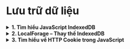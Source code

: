 # Lưu trữ dữ liệu
<details>
<summary><strong>1. Tìm hiểu JavaScript IndexedDB</strong></summary>

### 1. IndexedDB là gì?

* **IndexedDB** là một **API cấp thấp** dùng để lưu trữ dữ liệu **phía client (trình duyệt)**.
* Có thể lưu **dữ liệu có cấu trúc phức tạp**, bao gồm **file**, **blob**, **object**.
* Lưu trữ dữ liệu theo **key-value**, key có thể là thuộc tính của object, value có thể là object phức tạp.
* Là **cơ sở dữ liệu NoSQL**, không phải cơ sở dữ liệu quan hệ (không có bảng, dòng, cột).

---

### 2. Tại sao nên dùng IndexedDB?

| Điểm nổi bật | IndexedDB                         | LocalStorage   |
| ------------ | --------------------------------- | -------------- |
| Dung lượng   | \~50MB (có thể tăng khi yêu cầu)  | \~5MB          |
| Bất đồng bộ  | ✔ (asynchronous)                  | ❌ (đồng bộ)    |
| Web Worker   | Hỗ trợ                            | Không hỗ trợ   |
| Tìm kiếm     | Dựa trên **index** giúp tìm nhanh | Không có index |

**Ưu điểm:**

* **Bất đồng bộ**, tránh block DOM → trình duyệt mượt hơn.
* **Dung lượng lớn**, có thể lưu trữ dữ liệu nhiều hơn LocalStorage.
* **Index** giúp tìm kiếm nhanh.

---

### 3. Khái niệm cơ bản trong IndexedDB

#### Database

* Là **kho chứa thông tin**, gồm 1 hoặc nhiều **object store**.
* **Tên (name)**: xác định database trên mỗi origin.
* **Version**: phiên bản hiện tại của database, mặc định là `1`.

  * Khi nâng cấp database, tăng `version` → event `upgradeneeded` được gọi.

#### Object Store

* Nơi lưu trữ **các bản ghi** (records) dưới dạng **key-value**.
* Mỗi database có thể có nhiều object store.
* Tên của object store phải **khác nhau** trong cùng database.

#### Transaction

* Mọi thao tác (đọc, ghi, sửa, xóa) **phải diễn ra trong transaction**.
* Transaction gồm:

  * **Data-access**: truy cập dữ liệu
  * **Data-modification**: chỉnh sửa dữ liệu
* Transaction có 2 chế độ:

  * `readonly`
  * `readwrite`

#### Request

* Là tiến trình thực hiện **đọc/ghi dữ liệu**.
* Có sự kiện `onsuccess` và `onerror` để biết tiến trình thành công hay thất bại.

#### Index

* Dùng để **tìm kiếm nhanh** các bản ghi trong object store.
* Có thể tạo nhiều index cho cùng một object store.

#### Key Path

* Xác định **thuộc tính nào của object** được dùng làm key.
* Hợp lệ: string, mảng string, các định danh JS, không có khoảng trắng.

---

### 4. Kiểm tra trình duyệt hỗ trợ IndexedDB

```js
window.indexedDB =
  window.indexedDB ||
  window.mozIndexedDB ||
  window.webkitIndexedDB ||
  window.msIndexedDB;

window.IDBTransaction =
  window.IDBTransaction ||
  window.webkitIDBTransaction ||
  window.msIDBTransaction;

window.IDBKeyRange =
  window.IDBKeyRange || window.webkitIDBKeyRange || window.msIDBKeyRange;

if (!window.indexedDB) {
  window.alert("Your browser doesn't support a stable version of IndexedDB.");
}
```

---

### 5. Mở (Open) Database

```js
// Mở database version mặc định
var request = indexedDB.open("MyDatabase");

// Mở database với version cụ thể
var request = indexedDB.open("MyDatabase", 2);

request.onsuccess = function(event) {
  console.log("Database opened successfully");
};

request.onerror = function(event) {
  console.log("Error opening database", event);
};

request.onupgradeneeded = function(event) {
  var db = event.target.result;
  // Tạo object store khi nâng cấp version
  var store = db.createObjectStore("Users", { keyPath: "id" });
};
```

---

### 6. Thêm một bản ghi vào Object Store

```js
function addUser(db, user) {
  var transaction = db.transaction(["Users"], "readwrite");
  var store = transaction.objectStore("Users");
  var request = store.add(user);

  request.onsuccess = function() {
    console.log("User added successfully");
  };

  request.onerror = function(event) {
    console.log("Add user error", event);
  };
}

// Ví dụ user:
addUser(db, { id: 1, name: "John", email: "john@example.com" });
```

---

### 7. Lấy một bản ghi theo key

```js
function getUser(db, id) {
  var transaction = db.transaction(["Users"], "readonly");
  var store = transaction.objectStore("Users");
  var request = store.get(id);

  request.onsuccess = function(event) {
    console.log("User found:", request.result);
  };

  request.onerror = function(event) {
    console.log("Get user error", event);
  };
}

getUser(db, 1);
```

---

### 8. Xóa một bản ghi theo key

```js
function deleteUser(db, id) {
  var transaction = db.transaction(["Users"], "readwrite");
  var store = transaction.objectStore("Users");
  var request = store.delete(id);

  request.onsuccess = function(event) {
    console.log("User deleted successfully");
  };

  request.onerror = function(event) {
    console.log("Delete user error", event);
  };
}

deleteUser(db, 1);
```

---

### 9. Quét toàn bộ dữ liệu Object Store

```js
function readAllUsers(db) {
  var transaction = db.transaction(["Users"], "readonly");
  var store = transaction.objectStore("Users");

  store.openCursor().onsuccess = function(event) {
    var cursor = event.target.result;
    if (cursor) {
      console.log(cursor.key, cursor.value);
      cursor.continue();
    } else {
      console.log("No more entries!");
    }
  };
}

readAllUsers(db);
```

---

### 10. Kết luận

* IndexedDB **lưu trữ dữ liệu phức tạp**, dung lượng lớn và bất đồng bộ.
* Cần hiểu các **khái niệm**: Database, Object Store, Transaction, Request, Index, Key Path.
* Sử dụng IndexedDB giúp **tăng hiệu năng**, tránh block DOM so với LocalStorage.
* Có thể áp dụng **Promise hoặc async/await** để viết code dễ đọc hơn.

**Tham khảo:**

* [MDN IndexedDB](https://developer.mozilla.org/en-US/docs/Web/API/IndexedDB_API)
* [Using IndexedDB](https://developer.mozilla.org/en-US/docs/Web/API/IndexedDB_API/Using_IndexedDB)
* [IndexedDB concepts](https://developer.mozilla.org/en-US/docs/Web/API/IndexedDB_API/Basic_concepts)

</details>
<details>
<summary><strong>2. LocalForage – Thay thế IndexedDB</strong></summary>

### 1. LocalForage là gì?

* **LocalForage** là một **thư viện JavaScript mã nguồn mở**, giúp tương tác với **database trên trình duyệt** trở nên dễ dàng hơn.
* Nó **giúp sử dụng IndexedDB đơn giản hơn**, hỗ trợ **Promise**, API gần giống `localStorage`.
* Nếu trình duyệt **không hỗ trợ IndexedDB**, localForage sẽ tự động dùng **WebSQL** hoặc **localStorage**.

**Ưu điểm:**

* Giao diện API giống `localStorage`: `setItem()`, `getItem()`, `removeItem()`, `clear()`.
* Hỗ trợ **ES6 Promise**.
* Hỗ trợ **IndexedDB, WebSQL, localStorage**.
* Hỗ trợ nhiều trình duyệt: Chrome, Firefox, IE, Safari, Safari Mobile.

---

### 2. Cài đặt LocalForage

**Sử dụng CDN:**

```html
<script src="https://unpkg.com/localforage@1.7.3/dist/localforage.min.js"></script>
<script>
  console.log("localforage is: ", localforage);
</script>
```

**Sử dụng npm:**

```bash
npm install localforage
```

**Sử dụng với bundler (Webpack, Vite, ...):**

```js
import localforage from "localforage";

localforage.setItem("key", "value");
```

---

### 3. Sử dụng API cơ bản

#### setItem()

Lưu dữ liệu key-value.

```js
// Promise
localforage.setItem("my point", { x: 1, y: 2 })
  .then(value => console.log(value))
  .catch(err => console.log(err));
```

* `key`: string, phân biệt hoa-thường.
* `value`: bất kỳ kiểu dữ liệu nào (number, string, array, object, file/blob).
* Nếu key tồn tại, giá trị **bị ghi đè**.

---

#### getItem()

Lấy dữ liệu từ key.

```js
localforage.getItem("my point")
  .then(value => console.log(value.x, value.y))
  .catch(err => console.log(err));
```

* Nếu key không tồn tại → giá trị trả về là `null`.

---

#### removeItem()

Xóa key-value theo key.

```js
localforage.removeItem("my point")
  .then(() => console.log("Key is cleared!"))
  .catch(err => console.log(err));
```

* Nếu key không tồn tại → vẫn được coi là thành công.

---

#### clear()

Xóa toàn bộ dữ liệu trong database.

```js
localforage.clear()
  .then(() => console.log("Database is now empty."))
  .catch(err => console.log(err));
```

* Hành động này **xóa toàn bộ dữ liệu**, nên cần thận trọng.

---

### 4. Một số API khác

* `length(callback)`: số lượng key-value.
* `keys(callback)`: mảng các key.
* `iterate(iteratorCallback, callback)`: duyệt tất cả cặp key-value.
* `key(index, callback)`: trả về key theo index.

---

### 5. Cấu hình LocalForage

#### setDriver()

Chọn **storage type** ưu tiên.

```js
localforage.setDriver(localforage.LOCALSTORAGE);
// hoặc ưu tiên WebSQL rồi IndexedDB
localforage.setDriver([localforage.WEBSQL, localforage.INDEXEDDB]);
```

#### config()

Cấu hình các thông tin cơ bản.

```js
localforage.config({
  driver: localforage.INDEXEDDB,
  name: "MyApp",
  storeName: "myStore",
  description: "App database"
});
```

* Khác với hầu hết API localForage → `config()` **đồng bộ**.

---

### 6. Sử dụng nhiều database (instances)

```js
let twoDStore = localforage.createInstance({ name: "2-D" });
let threeDStore = localforage.createInstance({ name: "3-D" });

twoDStore.setItem("a", { x: 1, y: 2 });
threeDStore.setItem("a", { x: 1, y: 2, z: 3 });

twoDStore.getItem("a").then(v => console.log(v)); // {x:1, y:2}
threeDStore.getItem("a").then(v => console.log(v)); // {x:1, y:2, z:3}
```

* Các instance **không liên quan** với nhau, kể cả key giống nhau.

---

### 7. Lời kết

* LocalForage là **công cụ tuyệt vời** để quản lý database phía client.
* Giúp **simplify IndexedDB**, hỗ trợ Promise và API giống `localStorage`.
* Có thể cấu hình driver, database, hoặc tạo nhiều instance cho từng mục đích khác nhau.

**Tham khảo:**

* [Trang chủ localForage](https://localforage.github.io/localForage/)
* [GitHub localForage](https://github.com/localForage/localForage)

</details>
<details>
<summary><strong>3. Tìm hiểu về HTTP Cookie trong JavaScript</strong></summary>

### 1. HTTP Cookie là gì?

* **HTTP Cookie** (còn gọi là web cookie, browser cookie) là dữ liệu mà **server gửi về trình duyệt**, và trình duyệt sẽ **lưu trữ** và gửi lại cookie này cho server trong mỗi request tiếp theo.
* Mục đích: **giữ trạng thái** giữa các request, vì HTTP là **stateless**.
  Ví dụ: giữ trạng thái đăng nhập, giỏ hàng, ngôn ngữ, theme,...

---

### 2. Tác dụng chính của cookie

1. **Quản lý session:** trạng thái đăng nhập, giỏ hàng.
2. **Lưu thông tin cài đặt người dùng:** theme, ngôn ngữ, username/email.
3. **Theo dõi và phân tích hành vi người dùng:** các trang đã truy cập, số lần truy cập.

---

### 3. Giới hạn của cookie

* Dung lượng **giới hạn \~4KB**.
* Cookie **chỉ private với domain** của nó.
* Nếu vượt quá giới hạn → cookie mới ghi đè cookie cũ.
* Người dùng có thể **tắt cookie** → không sử dụng được.
* **Không bảo mật**, có thể bị đánh cắp nếu không dùng các biện pháp bảo vệ.

---

### 4. Thao tác với cookie bằng JavaScript

#### a) Tạo mới một cookie

```js
document.cookie = "foo1=bar1";
document.cookie = "foo2=bar2";
```

* Cookie được **tạo thêm**, không ghi đè cookie hiện có.
* Giá trị nên encode:

```js
const value = encodeURIComponent("Lam Pham");
document.cookie = `name=${value}`;
```

#### b) Cài đặt thời điểm hết hạn

* Sử dụng **expires**:

```js
document.cookie = "foo1=bar1; expires=Thu, 04 Apr 2019 17:00:00 GMT";
```

* Hoặc dùng `toUTCString()` để format thời gian:

```js
const d = new Date(2019, 03, 5).toUTCString();
console.log(d); // Thu, 04 Apr 2019 17:00:00 GMT
```

#### c) Cài đặt thời gian sống (max-age)

```js
document.cookie = "foo1=bar1; max-age=3600"; // hết hạn sau 1h
document.cookie = "foo2=bar2; max-age=31536000"; // hết hạn sau 1 năm
```

#### d) Cài đặt domain

```js
document.cookie = 'foo1=bar1; domain="sub1.domain.com";';
```

* Giới hạn cookie chỉ tồn tại trong domain cụ thể và các subdomain của nó.

#### e) Cài đặt path

```js
document.cookie = 'foo=bar; path="/category"';
```

* Cookie sẽ tồn tại trong path `/category` và các path con, không có ở các path khác.

> Có thể kết hợp các thuộc tính:

```js
document.cookie = 'foo1=bar1; expires=Thu, 04 Apr 2019 17:00:00 GMT; domain="mysite.com"; path="/category"';
```

#### f) Cập nhật cookie

* Ghi đè cookie với cùng key:

```js
document.cookie = "foo=bar2; max-age=3600";
```

#### g) Đọc cookie

```js
const cookies = document.cookie;
console.log(cookies); // "foo1=bar1; foo2=bar2"
```

* `document.cookie` trả về **chuỗi** tất cả cookie, các cặp `key=value` phân cách bằng `; `.

#### h) Xóa cookie

```js
document.cookie = "foo=; expires=Wed, 27 Feb 2019 07:41:28 GMT;";
```

---

### 5. Cookie từ phía server

* Server gửi cookie qua **header Set-Cookie**:

```http
HTTP/2.0 200 OK
Content-type: text/html
Set-Cookie: foo1=bar1
Set-Cookie: foo2=bar2
```

* Client gửi lại cookie qua **header Cookie**:

```http
GET /sample.html HTTP/2.0
Host: www.example.org
Cookie: foo1=bar1; foo2=bar2
```

**Thuộc tính bảo mật quan trọng:**

* **Secure:** chỉ gửi cookie qua HTTPS.
* **HttpOnly:** chỉ server mới truy cập, client không thể thao tác bằng `document.cookie`.
* **SameSite:** ngăn cookie gửi qua cross-site request.

---

### 6. Kiểm tra cookie trên trình duyệt

* Console:

```js
document.cookie; // => "foo1=bar1; foo2=bar2"
```

* DevTools → Application → Storage → Cookies.

---

### 7. Lời kết

* HTTP Cookie giúp **quản lý session, lưu trữ cài đặt, theo dõi người dùng**.
* Có thể thao tác **từ client (JS) hoặc server**.
* Cần chú ý **bảo mật và giới hạn dung lượng**.

**Tham khảo:**

* [Learn how HTTP Cookies work](https://developer.mozilla.org/en-US/docs/Web/HTTP/Cookies)
* [HTTP cookies – MDN](https://developer.mozilla.org/en-US/docs/Web/HTTP/Cookies)
* [Document.cookie](https://developer.mozilla.org/en-US/docs/Web/API/Document/cookie)
* [JavaScript Cookies – npm](https://www.npmjs.com/package/js-cookie)
* [cookie-session – npm](https://www.npmjs.com/package/cookie-session)

</details>
